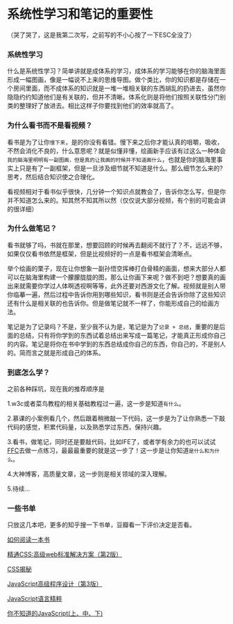 # 系统性学习和笔记的重要性

（哭了哭了，这是我第二次写，之前写的不小心按了一下ESC全没了）

### 系统性学习

什么是系统性学习？简单讲就是成体系的学习，成体系的学习能够在你的脑海里面形成一幅图画，像是一幅说不上来的思维导图。做个类比，你的知识都是存储在一个房间里面，而不成体系的知识就是一堆一堆相关联的东西胡乱的扔进去，虽然你隐隐约约知道他们是有关联的，但并不清晰。体系化则是将他们按照关联性分门别类的整理好了放进去。相比这样子你要找到他们的效率就高了。

### 为什么看书而不是看视频？

看书是为了让你`慢下来`，是的你没有看错。慢下来之后你才能认真的咀嚼，吸收，不然会消化不良的，什么意思呢？就是似懂非懂，绘画新手应该有过这么一种体会`我的脑海里明明有一副图画，但是真的让我画的时候并不知道画什么`，也就是你的脑海里事实上只是有了一副框架，但是一旦涉及细节就不知道是什么。那么细节怎么来的?思考，然后结合知识使之合理化。


看视频相对于看书似乎很快，几分钟一个知识点就教会了，告诉你怎么写，但是你并不知道怎么来的。知其然不知其所以然（仅仅说大部分视频，有个别的可能会讲的很详细）

### 为什么做笔记？

看书就够了吗，书就在那里，想要回顾的时候再去翻阅不就行了？不，远远不够，如果仅仅看书依然是框架，但是比视频好的一点是看书框架会清晰点。

举个绘画的栗子，现在让你想象一副孙悟空挥棒打白骨精的画面，想来大部分人都可以在脑海里构建一个朦朦胧胧的图，那么让你画下来呢？做不到吧？想要真的画出来就需要你学过人体啊透视啊等等，此外还要对西游文化了解。视频就是别人带你临摹一遍，然后过程中告诉你用到哪些知识，看书则是还会告诉你除了这些知识还有什么是相关联的也告诉你。但是做笔记就不一样了，你能形成自己的绘画方法。

笔记是为了记录吗？不是，至少我不认为是，笔记是为了`记录 + 总结`，重要的是后面的总结，只有将你学到的东西试着总结出来写成一篇笔记，才能真正形成你自己的内容。笔记是将你在书中学到的东西总结成你自己的东西，你自己的，不是别人的。简而言之就是形成自己的体系。

### 到底怎么学？

之前各种踩坑，现在我的推荐顺序是

1.w3c或者菜鸟教程的相关基础教程过一遍，这一步是知道`有什么`。

2.慕课的小案例看几个，然后跟着稍微敲一下代码，这一步是为了让你熟悉一下敲代码的感觉，积累代码量，以及熟悉学过东西，保持兴趣。

3.看书，做笔记，同时还是要敲代码，比如IFE了，或者学有余力的也可以试试[FFC](https://www.freecodecamp.cn/)去做一点练习，最最最重要的就是这一步了！这一步是让你知道`是什么和为什么`。

4.大神博客，高质量文章，这一步则是相关领域的深入理解。

5.待续...

### 一些书单
只放这几本吧，更多的知乎搜一下书单，豆瓣看一下评价决定是否看。

[如何阅读一本书](https://book.douban.com/subject/1013208/)

[精通CSS:高级web标准解决方案（第2版）](https://book.douban.com/subject/4736167/)

[CSS揭秘](https://book.douban.com/subject/26745943/)

[JavaScript高级程序设计（第3版）](https://book.douban.com/subject/10546125/)

[JavaScript语言精粹](https://book.douban.com/subject/3590768/)

[你不知道的JavaScript(上、中、下)](https://book.douban.com/subject/26351021/)
